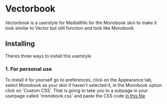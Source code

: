 # Vectorbook
<i>Vectorbook</i> is a userstyle for MediaWiki for the Monobook skin to make it look similar to Vector but still function and look like Monobook
## Installing
Theres three ways to install this userstyle
### 1. For personal use
To install it for yourself go to preferences, click on the Appearance tab, select Monobook as your skin if haven't selected it, in the Monobook option click on 'Custom CSS'. That is going to take you to a subpage in your userpage called 'monobook.css' and paste the CSS code [in this file](https://github.com/joelemiliano/vectorbook/blob/main/Vectorbook.css)

